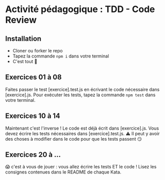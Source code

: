 # Activité pédagogique : TDD - Code Review

## Installation

- Cloner ou forker le repo
- Tapez la commande `npm i` dans votre terminal
- C'est tout 🥳

## Exercices 01 à 08

Faites passer le test [exercice].test.js en écrivant le code nécessaire dans [exercice].js. Pour exécuter les tests, tapez la commande `npm test` dans votre terminal.

## Exercices 10 à 14

Maintenant c'est l'inverse ! Le code est déjà écrit dans [exercice].js. Vous devez écrire les tests nécessaires dans [exercice].test.js.
⚠️ Il peut y avoir des choses à modifier dans le code pour que les tests passent 😏

## Exercices 20 à ...

😱 c'est à vous de jouer : vous allez écrire les tests ET le code ! Lisez les consignes contenues dans le README de chaque Kata.
